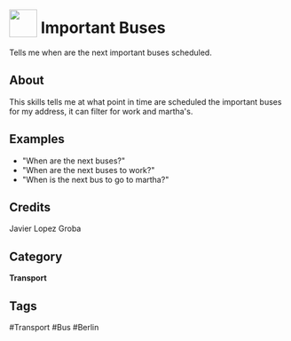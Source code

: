 # <img src="https://raw.githack.com/FortAwesome/Font-Awesome/master/svgs/solid/bus.svg" card_color="#8CE0FE" width="50" height="50" style="vertical-align:bottom"/> Important Buses
Tells me when are the next important buses scheduled.

## About
This skills tells me at what point in time are scheduled the important buses for my address, it can filter for work and martha's.

## Examples
* "When are the next buses?"
* "When are the next buses to work?"
* "When is the next bus to go to martha?"

## Credits
Javier Lopez Groba

## Category
**Transport**

## Tags
#Transport
#Bus
#Berlin

